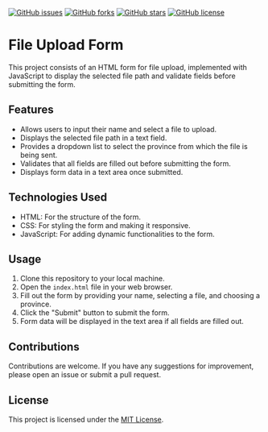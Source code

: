 [![GitHub issues](https://img.shields.io/github/issues/userS4B0/MyTestingLab)](https://github.com/usuario/repo/issues)
[![GitHub forks](https://img.shields.io/github/forks/usuario/repo)](https://github.com/usuario/repo/network)
[![GitHub stars](https://img.shields.io/github/stars/usuario/repo)](https://github.com/usuario/repo/stargazers)
[![GitHub license](https://img.shields.io/github/license/usuario/repo)](https://github.com/usuario/repo/blob/master/LICENSE)

# File Upload Form

This project consists of an HTML form for file upload, implemented with JavaScript to display the selected file path and validate fields before submitting the form.

## Features

- Allows users to input their name and select a file to upload.
- Displays the selected file path in a text field.
- Provides a dropdown list to select the province from which the file is being sent.
- Validates that all fields are filled out before submitting the form.
- Displays form data in a text area once submitted.

## Technologies Used

- HTML: For the structure of the form.
- CSS: For styling the form and making it responsive.
- JavaScript: For adding dynamic functionalities to the form.

## Usage

1. Clone this repository to your local machine.
2. Open the `index.html` file in your web browser.
3. Fill out the form by providing your name, selecting a file, and choosing a province.
4. Click the "Submit" button to submit the form.
5. Form data will be displayed in the text area if all fields are filled out.

## Contributions

Contributions are welcome. If you have any suggestions for improvement, please open an issue or submit a pull request.

## License

This project is licensed under the [MIT License](LICENSE).
